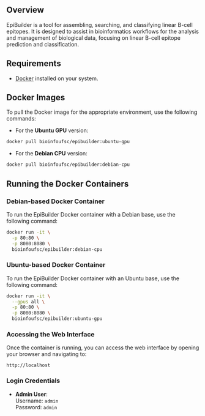 ## Overview

EpiBuilder is a tool for assembling, searching, and classifying linear B-cell epitopes. It is designed to assist in bioinformatics workflows for the analysis and management of biological data, focusing on linear B-cell epitope prediction and classification.

## Requirements

- [Docker](https://www.docker.com/) installed on your system.
  
## Docker Images

To pull the Docker image for the appropriate environment, use the following commands:

- For the **Ubuntu GPU** version:

```bash
docker pull bioinfoufsc/epibuilder:ubuntu-gpu
```
- For the **Debian CPU** version:

```bash
docker pull bioinfoufsc/epibuilder:debian-cpu
```
## Running the Docker Containers

### Debian-based Docker Container

To run the EpiBuilder Docker container with a Debian base, use the following command:

```bash
docker run -it \
  -p 80:80 \
  -p 8080:8080 \
  bioinfoufsc/epibuilder:debian-cpu
```

### Ubuntu-based Docker Container

To run the EpiBuilder Docker container with an Ubuntu base, use the following command:

```bash
docker run -it \
  --gpus all \
  -p 80:80 \
  -p 8080:8080 \
  bioinfoufsc/epibuilder:ubuntu-gpu
```

### Accessing the Web Interface

Once the container is running, you can access the web interface by opening your browser and navigating to:

```
http://localhost
```

### Login Credentials

- **Admin User**:  
  Username: `admin`  
  Password: `admin`
  
